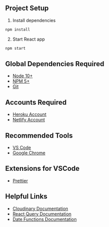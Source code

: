 ## Project Setup

1. Install dependencies

```bash
npm install
```

2. Start React app

```bash
npm start
```

## Global Dependencies Required

- [Node 10+](https://node.js.org)
- [NPM 5+](https://node.js.org)
- [Git](https://git-scm.com/)

## Accounts Required

- [Heroku Account](https://signup.heroku.com/)
- [Netlify Account](https://netlify.com)

## Recommended Tools

- [VS Code](https://code.visualstudio.com)
- [Google Chrome](https://www.google.com/chrome/)

## Extensions for VSCode

- [Prettier](https://marketplace.visualstudio.com/items?itemName=esbenp.prettier-vscode)

## Helpful Links

- [Cloudinary Documentation](https://cloudinary.com/documentation/)
- [React Query Documentation](https://react-query.tanstack.com/)
- [Date Functions Documentation](https://date-fns.org)
